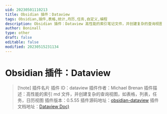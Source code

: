 ```yaml
---
uid: 20230501110213
title: Obsidian 插件：Dataview
tags: Obsidian,插件,表格,统计,月历,任务,自定义,编程
description: Obsidian 插件：Dataview 高性能的索引笔记文件，并创建复杂的查询视图，如表格，列表，任务，日历视图
author: Boninall
type: other
draft: false
editable: false
modified: 20230515231134
---
```


# Obsidian 插件：Dataview

> [!note] 插件名片
> 插件 ID：dataview
> 插件作者：Michael Brenan
> 插件描述：高性能的索引 md 文件，并创建复杂的查询视图，如表格，列表，任务，日历视图
> 插件版本：0.5.55
> 插件源码地址：[obsidian-dataview](https://github.com/blacksmithgu/obsidian-dataview)
> 插件文档地址：[Dataview Doc)](https://blacksmithgu.github.io/obsidian-dataview/)

